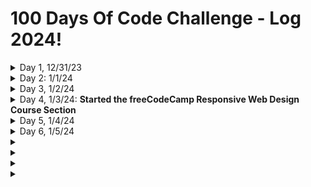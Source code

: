 # 100 Days Of Code Challenge - Log 2024!

<details>
<summary>Day 1, 12/31/23</summary>

Kicked off with beginning to study a comprehensive guide to Django. Interspersed with a new Google Cloud Skills boost introduction learning path.
Later I'll begin the Learn React by building a Mortgage Calculator project. 
Happy New Year from the pacific NW everyone!<br>
Links to material:
1. [Mastering Django, a comprehensive guide from beginners to advanced](https://medium.com/@shaikhrayyan123/mastering-django-now-a-comprehensive-guide-from-beginner-to-advanced-5108cbe894b0)
2. [Learn React by building a mortgage Calculator project](https://www.freecodecamp.org/news/react-mortgage-calculator-tutorial-for-beginners/)
</details>

<details>
<summary>Day 2: 1/1/24</summary>

- Further reading course on Django
- Started the freeCodeCamp TypeScript full course for beginners tutorial, which is amazing to code along with!<br>
[Learn TypeScript](https://www.youtube.com/watch?v=30LWjhZzg50)
</details>

<details>
<summary>Day 3, 1/2/24</summary>

- Time for a refresher on Loop Concepts and Types in JS
- Continuing to code along with freeCodeCamp TypeScript full course tutorial: section on intro to Types/Docs, & Type Inference 
</details>

<details>
<summary>Day 4, 1/3/24: <b>Started the freeCodeCamp Responsive Web Design Course Section</b></summary>

- Completed Learn CSS by Building a Set of Colored Markers.<br>
  _Always love doing CSS refreshers to keep up to date with my understanding of all the various ways to shade, shadow & color_
- Moving on to continue with freeCodeCamp Typescript tutorial for the rest of the afternoon.
</details>

<details>
<summary>Day 5, 1/4/24 </summary>
  Completed<br>

- Learn HTML by building a cat photo app
- Learn basic CSS by building a cafe menu
- Moving over to continuing to code along with TypeScript Full course tutorial 
</details>

<details>
<summary>Day 6,  1/5/24</summary>
Completed<br>

- Registration Form
- Survey Form
- CSS Box model Rothko painting
- Moving on to continue coding along with TypeScript Full Tutorial. 
</details>

<details>
<summary></summary>
<br>

</details>

<details>
<summary></summary>
<br>

</details>

<details>
<summary></summary>
<br>

</details>

<details>
<summary></summary>
<br>

</details>
